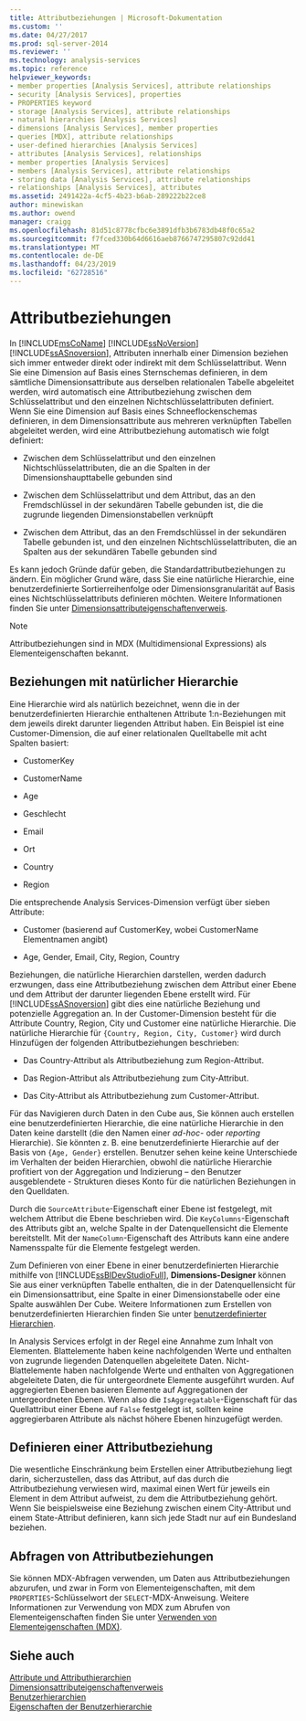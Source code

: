 ```yaml
---
title: Attributbeziehungen | Microsoft-Dokumentation
ms.custom: ''
ms.date: 04/27/2017
ms.prod: sql-server-2014
ms.reviewer: ''
ms.technology: analysis-services
ms.topic: reference
helpviewer_keywords:
- member properties [Analysis Services], attribute relationships
- security [Analysis Services], properties
- PROPERTIES keyword
- storage [Analysis Services], attribute relationships
- natural hierarchies [Analysis Services]
- dimensions [Analysis Services], member properties
- queries [MDX], attribute relationships
- user-defined hierarchies [Analysis Services]
- attributes [Analysis Services], relationships
- member properties [Analysis Services]
- members [Analysis Services], attribute relationships
- storing data [Analysis Services], attribute relationships
- relationships [Analysis Services], attributes
ms.assetid: 2491422a-4cf5-4b23-b6ab-289222b22ce8
author: minewiskan
ms.author: owend
manager: craigg
ms.openlocfilehash: 81d51c8778cfbc6e3891dfb3b6783db48f0c65a2
ms.sourcegitcommit: f7fced330b64d6616aeb8766747295807c92dd41
ms.translationtype: MT
ms.contentlocale: de-DE
ms.lasthandoff: 04/23/2019
ms.locfileid: "62728516"
---
```

# <a name="attribute-relationships"></a>Attributbeziehungen
  In [!INCLUDE[msCoName](../../includes/msconame-md.md)] [!INCLUDE[ssNoVersion](../../includes/ssnoversion-md.md)] [!INCLUDE[ssASnoversion](../../includes/ssasnoversion-md.md)], Attributen innerhalb einer Dimension beziehen sich immer entweder direkt oder indirekt mit dem Schlüsselattribut. Wenn Sie eine Dimension auf Basis eines Sternschemas definieren, in dem sämtliche Dimensionsattribute aus derselben relationalen Tabelle abgeleitet werden, wird automatisch eine Attributbeziehung zwischen dem Schlüsselattribut und den einzelnen Nichtschlüsselattributen definiert. Wenn Sie eine Dimension auf Basis eines Schneeflockenschemas definieren, in dem Dimensionsattribute aus mehreren verknüpften Tabellen abgeleitet werden, wird eine Attributbeziehung automatisch wie folgt definiert:  
  
-   Zwischen dem Schlüsselattribut und den einzelnen Nichtschlüsselattributen, die an die Spalten in der Dimensionshaupttabelle gebunden sind  
  
-   Zwischen dem Schlüsselattribut und dem Attribut, das an den Fremdschlüssel in der sekundären Tabelle gebunden ist, die die zugrunde liegenden Dimensionstabellen verknüpft  
  
-   Zwischen dem Attribut, das an den Fremdschlüssel in der sekundären Tabelle gebunden ist, und den einzelnen Nichtschlüsselattributen, die an Spalten aus der sekundären Tabelle gebunden sind  
  
 Es kann jedoch Gründe dafür geben, die Standardattributbeziehungen zu ändern. Ein möglicher Grund wäre, dass Sie eine natürliche Hierarchie, eine benutzerdefinierte Sortierreihenfolge oder Dimensionsgranularität auf Basis eines Nichtschlüsselattributs definieren möchten. Weitere Informationen finden Sie unter [Dimensionsattributeigenschaftenverweis](../multidimensional-models/dimension-attribute-properties-reference.md).  
  
> [!NOTE]  
>  Attributbeziehungen sind in MDX (Multidimensional Expressions) als Elementeigenschaften bekannt.  
  
## <a name="natural-hierarchy-relationships"></a>Beziehungen mit natürlicher Hierarchie  
 Eine Hierarchie wird als natürlich bezeichnet, wenn die in der benutzerdefinierten Hierarchie enthaltenen Attribute 1:n-Beziehungen mit dem jeweils direkt darunter liegenden Attribut haben. Ein Beispiel ist eine Customer-Dimension, die auf einer relationalen Quelltabelle mit acht Spalten basiert:  
  
-   CustomerKey  
  
-   CustomerName  
  
-   Age  
  
-   Geschlecht  
  
-   Email  
  
-   Ort  
  
-   Country  
  
-   Region  
  
 Die entsprechende Analysis Services-Dimension verfügt über sieben Attribute:  
  
-   Customer (basierend auf CustomerKey, wobei CustomerName Elementnamen angibt)  
  
-   Age, Gender, Email, City, Region, Country  
  
 Beziehungen, die natürliche Hierarchien darstellen, werden dadurch erzwungen, dass eine Attributbeziehung zwischen dem Attribut einer Ebene und dem Attribut der darunter liegenden Ebene erstellt wird. Für [!INCLUDE[ssASnoversion](../../includes/ssasnoversion-md.md)] gibt dies eine natürliche Beziehung und potenzielle Aggregation an. In der Customer-Dimension besteht für die Attribute Country, Region, City und Customer eine natürliche Hierarchie. Die natürliche Hierarchie für `{Country, Region, City, Customer}` wird durch Hinzufügen der folgenden Attributbeziehungen beschrieben:  
  
-   Das Country-Attribut als Attributbeziehung zum Region-Attribut.  
  
-   Das Region-Attribut als Attributbeziehung zum City-Attribut.  
  
-   Das City-Attribut als Attributbeziehung zum Customer-Attribut.  
  
 Für das Navigieren durch Daten in den Cube aus, Sie können auch erstellen eine benutzerdefinierten Hierarchie, die eine natürliche Hierarchie in den Daten keine darstellt (die den Namen einer *ad-hoc-* oder *reporting* Hierarchie). Sie könnten z. B. eine benutzerdefinierte Hierarchie auf der Basis von `{Age, Gender}` erstellen. Benutzer sehen keine keine Unterschiede im Verhalten der beiden Hierarchien, obwohl die natürliche Hierarchie profitiert von der Aggregation und Indizierung – den Benutzer ausgeblendete - Strukturen dieses Konto für die natürlichen Beziehungen in den Quelldaten.  
  
 Durch die `SourceAttribute`-Eigenschaft einer Ebene ist festgelegt, mit welchem Attribut die Ebene beschrieben wird. Die `KeyColumns`-Eigenschaft des Attributs gibt an, welche Spalte in der Datenquellensicht die Elemente bereitstellt. Mit der `NameColumn`-Eigenschaft des Attributs kann eine andere Namensspalte für die Elemente festgelegt werden.  
  
 Zum Definieren von einer Ebene in einer benutzerdefinierten Hierarchie mithilfe von [!INCLUDE[ssBIDevStudioFull](../../includes/ssbidevstudiofull-md.md)], **Dimensions-Designer** können Sie aus einer verknüpften Tabelle enthalten, die in der Datenquellensicht für ein Dimensionsattribut, eine Spalte in einer Dimensionstabelle oder eine Spalte auswählen Der Cube. Weitere Informationen zum Erstellen von benutzerdefinierten Hierarchien finden Sie unter [benutzerdefinierter Hierarchien](../multidimensional-models/user-defined-hierarchies-create.md).  
  
 In Analysis Services erfolgt in der Regel eine Annahme zum Inhalt von Elementen. Blattelemente haben keine nachfolgenden Werte und enthalten von zugrunde liegenden Datenquellen abgeleitete Daten. Nicht-Blattelemente haben nachfolgende Werte und enthalten von Aggregationen abgeleitete Daten, die für untergeordnete Elemente ausgeführt wurden. Auf aggregierten Ebenen basieren Elemente auf Aggregationen der untergeordneten Ebenen. Wenn also die `IsAggregatable`-Eigenschaft für das Quellattribut einer Ebene auf `False` festgelegt ist, sollten keine aggregierbaren Attribute als nächst höhere Ebenen hinzugefügt werden.  
  
## <a name="defining-an-attribute-relationship"></a>Definieren einer Attributbeziehung  
 Die wesentliche Einschränkung beim Erstellen einer Attributbeziehung liegt darin, sicherzustellen, dass das Attribut, auf das durch die Attributbeziehung verwiesen wird, maximal einen Wert für jeweils ein Element in dem Attribut aufweist, zu dem die Attributbeziehung gehört. Wenn Sie beispielsweise eine Beziehung zwischen einem City-Attribut und einem State-Attribut definieren, kann sich jede Stadt nur auf ein Bundesland beziehen.  
  
## <a name="attribute-relationship-queries"></a>Abfragen von Attributbeziehungen  
 Sie können MDX-Abfragen verwenden, um Daten aus Attributbeziehungen abzurufen, und zwar in Form von Elementeigenschaften, mit dem `PROPERTIES`-Schlüsselwort der `SELECT`-MDX-Anweisung. Weitere Informationen zur Verwendung von MDX zum Abrufen von Elementeigenschaften finden Sie unter [Verwenden von Elementeigenschaften &#40;MDX&#41;](../multidimensional-models/mdx/mdx-member-properties.md).  
  
## <a name="see-also"></a>Siehe auch  
 [Attribute und Attributhierarchien](attributes-and-attribute-hierarchies.md)   
 [Dimensionsattributeigenschaftenverweis](../multidimensional-models/dimension-attribute-properties-reference.md)   
 [Benutzerhierarchien](user-hierarchies.md)   
 [Eigenschaften der Benutzerhierarchie](user-hierarchies-properties.md)  
  
  
